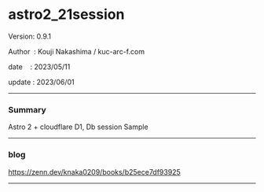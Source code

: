 ﻿# astro2_21session

 Version: 0.9.1

 Author  : Kouji Nakashima / kuc-arc-f.com

 date    : 2023/05/11  

 update  : 2023/06/01

***
### Summary

Astro 2 + cloudflare D1, Db session Sample

***
### blog 

https://zenn.dev/knaka0209/books/b25ece7df93925

***

